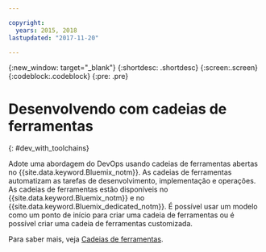 ```yaml
---

copyright:
  years: 2015, 2018
lastupdated: "2017-11-20"

---
```


{:new_window: target="_blank"}
{:shortdesc: .shortdesc}
{:screen:.screen}
{:codeblock:.codeblock}
{:pre: .pre}

# Desenvolvendo com cadeias de ferramentas
{: #dev_with_toolchains}

Adote uma abordagem do DevOps usando cadeias de ferramentas abertas no
{{site.data.keyword.Bluemix_notm}}. As cadeias de ferramentas automatizam as tarefas de
desenvolvimento, implementação e operações.
As cadeias de ferramentas estão disponíveis no {{site.data.keyword.Bluemix_notm}} e no {{site.data.keyword.Bluemix_dedicated_notm}}. É possível usar um modelo como um ponto de início para criar uma cadeia de ferramentas ou é possível criar uma cadeia de ferramentas customizada.

Para saber mais, veja [Cadeias de ferramentas](/docs/services/ContinuousDelivery/toolchains_about.html#toolchains_about).
